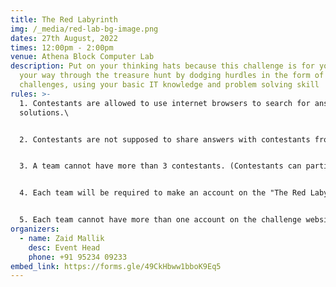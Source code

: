 ```yaml
---
title: The Red Labyrinth
img: /_media/red-lab-bg-image.png
dates: 27th August, 2022
times: 12:00pm - 2:00pm
venue: Athena Block Computer Lab
description: Put on your thinking hats because this challenge is for you! Make
  your way through the treasure hunt by dodging hurdles in the form of cryptic
  challenges, using your basic IT knowledge and problem solving skill
rules: >-
  1. Contestants are allowed to use internet browsers to search for answers and
  solutions.\


  2. Contestants are not supposed to share answers with contestants from other teams.\


  3. A team cannot have more than 3 contestants. (Contestants can participate in teams of 1,2 and 3).\


  4. Each team will be required to make an account on the "The Red Labyrinth" website to take part in the challenge. Team members can then share the login credentials with each other.\


  5. Each team cannot have more than one account on the challenge website.
organizers:
  - name: Zaid Mallik
    desc: Event Head
    phone: +91 95234 09233
embed_link: https://forms.gle/49CkHbww1bboK9Eq5
---
```

